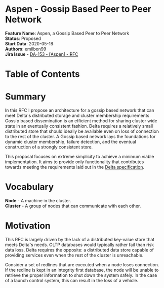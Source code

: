 # Aspen - Gossip Based Peer to Peer Network

**Feature Name**: Aspen, a Gossip Based Peer to Peer Network \
**Status**: Proposed \
**Start Data**: 2020-05-18 \
**Authors**: emilbon99 \
**Jira Issue** - [DA-153 - [Aspen] - RFC](https://arya-analytics.atlassian.net/browse/DA-153)

# Table of Contents

# Summary

In this RFC I propose an architecture for a gossip based network that can meet Delta's distributed storage and cluster
membership
requirements. Gossip based dissemination is an efficient method for sharing cluster wide state in an eventually
consistent
fashion. Delta requires a relatively small distributed store that should ideally be available even on loss of connection
to the rest of the cluster. A Gossip based network lays the foundations for dynamic cluster membership, failure
detection,
and the eventual construction of a strongly consistent store.

This proposal focuses on extreme simplicity to achieve a minimum viable implementation. It aims to provide only
functionality
that contributes towards meeting the requirements laid out in
the [Delta specification](https://arya-analytics.atlassian.net/wiki/spaces/AA/pages/9601025/01+-+Delta).

# Vocabulary

**Node** - A machine in the cluster. \
**Cluster** - A group of nodes that can communicate with each other.

# Motivation

This RFC is largely driven by the lack of a distributed key-value store that meets Delta's needs. OLTP databases would
typically rather fail than risk data loss. Delta requires the opposite: a distributed data store capable of providing
services even when the rest of the cluster is unreachable.

Consider a set of redlines that are executed when a node loses connection. If the redline is kept in an integrity first
database, the node will be unable to retrieve the proper information to shut down the system safely. In the case of a
launch control system, this can result in the loss of a vehicle.



